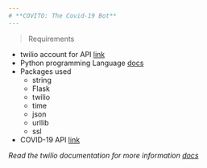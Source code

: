 ```yaml
---
# **COVITO: The Covid-19 Bot**
---
```

> Requirements
* twilio account for API [link](https://www.twilio.com/ "Sign up to twilio to create account")
* Python programming Language [docs](https://docs.python.org/3/ "Read the documentation if needed")
* Packages used
    * string
    * Flask
    * twilio
    * time
    * json
    * urllib
    * ssl
* COVID-19 API [link](https://covid19api.com/ "COVID-19 free API")

_Read the twilio documentation for more information [docs](https://www.twilio.com/docs "Twilio docs")_
